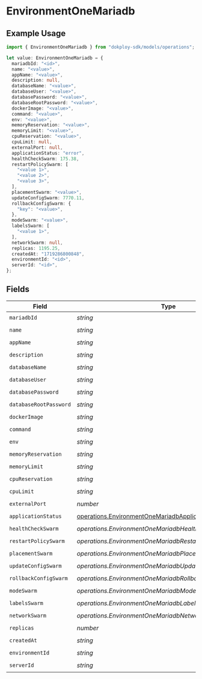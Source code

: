 # EnvironmentOneMariadb

## Example Usage

```typescript
import { EnvironmentOneMariadb } from "dokploy-sdk/models/operations";

let value: EnvironmentOneMariadb = {
  mariadbId: "<id>",
  name: "<value>",
  appName: "<value>",
  description: null,
  databaseName: "<value>",
  databaseUser: "<value>",
  databasePassword: "<value>",
  databaseRootPassword: "<value>",
  dockerImage: "<value>",
  command: "<value>",
  env: "<value>",
  memoryReservation: "<value>",
  memoryLimit: "<value>",
  cpuReservation: "<value>",
  cpuLimit: null,
  externalPort: null,
  applicationStatus: "error",
  healthCheckSwarm: 175.38,
  restartPolicySwarm: [
    "<value 1>",
    "<value 2>",
    "<value 3>",
  ],
  placementSwarm: "<value>",
  updateConfigSwarm: 7770.11,
  rollbackConfigSwarm: {
    "key": "<value>",
  },
  modeSwarm: "<value>",
  labelsSwarm: [
    "<value 1>",
  ],
  networkSwarm: null,
  replicas: 1195.25,
  createdAt: "1719286800848",
  environmentId: "<id>",
  serverId: "<id>",
};
```

## Fields

| Field                                                                                                                  | Type                                                                                                                   | Required                                                                                                               | Description                                                                                                            |
| ---------------------------------------------------------------------------------------------------------------------- | ---------------------------------------------------------------------------------------------------------------------- | ---------------------------------------------------------------------------------------------------------------------- | ---------------------------------------------------------------------------------------------------------------------- |
| `mariadbId`                                                                                                            | *string*                                                                                                               | :heavy_check_mark:                                                                                                     | N/A                                                                                                                    |
| `name`                                                                                                                 | *string*                                                                                                               | :heavy_check_mark:                                                                                                     | N/A                                                                                                                    |
| `appName`                                                                                                              | *string*                                                                                                               | :heavy_check_mark:                                                                                                     | N/A                                                                                                                    |
| `description`                                                                                                          | *string*                                                                                                               | :heavy_check_mark:                                                                                                     | N/A                                                                                                                    |
| `databaseName`                                                                                                         | *string*                                                                                                               | :heavy_check_mark:                                                                                                     | N/A                                                                                                                    |
| `databaseUser`                                                                                                         | *string*                                                                                                               | :heavy_check_mark:                                                                                                     | N/A                                                                                                                    |
| `databasePassword`                                                                                                     | *string*                                                                                                               | :heavy_check_mark:                                                                                                     | N/A                                                                                                                    |
| `databaseRootPassword`                                                                                                 | *string*                                                                                                               | :heavy_check_mark:                                                                                                     | N/A                                                                                                                    |
| `dockerImage`                                                                                                          | *string*                                                                                                               | :heavy_check_mark:                                                                                                     | N/A                                                                                                                    |
| `command`                                                                                                              | *string*                                                                                                               | :heavy_check_mark:                                                                                                     | N/A                                                                                                                    |
| `env`                                                                                                                  | *string*                                                                                                               | :heavy_check_mark:                                                                                                     | N/A                                                                                                                    |
| `memoryReservation`                                                                                                    | *string*                                                                                                               | :heavy_check_mark:                                                                                                     | N/A                                                                                                                    |
| `memoryLimit`                                                                                                          | *string*                                                                                                               | :heavy_check_mark:                                                                                                     | N/A                                                                                                                    |
| `cpuReservation`                                                                                                       | *string*                                                                                                               | :heavy_check_mark:                                                                                                     | N/A                                                                                                                    |
| `cpuLimit`                                                                                                             | *string*                                                                                                               | :heavy_check_mark:                                                                                                     | N/A                                                                                                                    |
| `externalPort`                                                                                                         | *number*                                                                                                               | :heavy_check_mark:                                                                                                     | N/A                                                                                                                    |
| `applicationStatus`                                                                                                    | [operations.EnvironmentOneMariadbApplicationStatus](../../models/operations/environmentonemariadbapplicationstatus.md) | :heavy_check_mark:                                                                                                     | N/A                                                                                                                    |
| `healthCheckSwarm`                                                                                                     | *operations.EnvironmentOneMariadbHealthCheckSwarmUnion*                                                                | :heavy_check_mark:                                                                                                     | N/A                                                                                                                    |
| `restartPolicySwarm`                                                                                                   | *operations.EnvironmentOneMariadbRestartPolicySwarmUnion*                                                              | :heavy_check_mark:                                                                                                     | N/A                                                                                                                    |
| `placementSwarm`                                                                                                       | *operations.EnvironmentOneMariadbPlacementSwarmUnion*                                                                  | :heavy_check_mark:                                                                                                     | N/A                                                                                                                    |
| `updateConfigSwarm`                                                                                                    | *operations.EnvironmentOneMariadbUpdateConfigSwarmUnion*                                                               | :heavy_check_mark:                                                                                                     | N/A                                                                                                                    |
| `rollbackConfigSwarm`                                                                                                  | *operations.EnvironmentOneMariadbRollbackConfigSwarmUnion*                                                             | :heavy_check_mark:                                                                                                     | N/A                                                                                                                    |
| `modeSwarm`                                                                                                            | *operations.EnvironmentOneMariadbModeSwarmUnion*                                                                       | :heavy_check_mark:                                                                                                     | N/A                                                                                                                    |
| `labelsSwarm`                                                                                                          | *operations.EnvironmentOneMariadbLabelsSwarmUnion*                                                                     | :heavy_check_mark:                                                                                                     | N/A                                                                                                                    |
| `networkSwarm`                                                                                                         | *operations.EnvironmentOneMariadbNetworkSwarmUnion*                                                                    | :heavy_check_mark:                                                                                                     | N/A                                                                                                                    |
| `replicas`                                                                                                             | *number*                                                                                                               | :heavy_check_mark:                                                                                                     | N/A                                                                                                                    |
| `createdAt`                                                                                                            | *string*                                                                                                               | :heavy_check_mark:                                                                                                     | N/A                                                                                                                    |
| `environmentId`                                                                                                        | *string*                                                                                                               | :heavy_check_mark:                                                                                                     | N/A                                                                                                                    |
| `serverId`                                                                                                             | *string*                                                                                                               | :heavy_check_mark:                                                                                                     | N/A                                                                                                                    |
